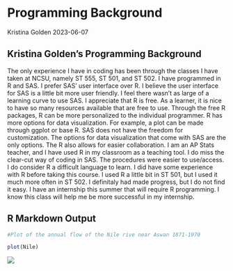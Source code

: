 Programming Background
================
Kristina Golden
2023-06-07

## Kristina Golden’s Programming Background

The only experience I have in coding has been through the classes I have
taken at NCSU, namely ST 555, ST 501, and ST 502. I have programmed in R
and SAS. I prefer SAS’ user interface over R. I believe the user
interface for SAS is a little bit more user friendly. I feel there
wasn’t as large of a learning curve to use SAS. I appreciate that R is
free. As a learner, it is nice to have so many resources available that
are free to use. Through the free R packages, R can be more personalized
to the individual programmer. R has more options for data visualization.
For example, a plot can be made through ggplot or base R. SAS does not
have the freedom for customization. The options for data visualization
that come with SAS are the only options. The R also allows for easier
collaboration. I am an AP Stats teacher, and I have used R in my
classroom as a teaching tool. I do miss the clear-cut way of coding in
SAS. The procedures were easier to use/access. I do consider R a
difficult language to learn. I did have some experience with R before
taking this course. I used R a little bit in ST 501, but I used it much
more often in ST 502. I definitaly had made progress, but I do not find
it easy. I have an internship this summer that will require R
programming. I know this class will help me be more successful in my
internship.

## R Markdown Output

``` r
#Plot of the annual flow of the Nile rive near Aswan 1871-1970

plot(Nile)
```

![](../images/unnamed-chunk-5-1.png)<!-- -->
